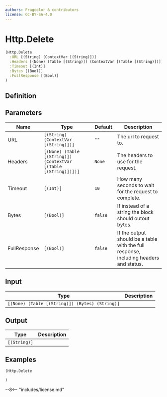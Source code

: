 ```yaml
---
authors: Fragcolor & contributors
license: CC-BY-SA-4.0
---
```



# Http.Delete

```clojure
(Http.Delete
  :URL [(String) (ContextVar [(String)])]
  :Headers [(None) (Table [(String)]) (ContextVar [(Table [(String)])])]
  :Timeout [(Int)]
  :Bytes [(Bool)]
  :FullResponse [(Bool)]
)
```


## Definition




## Parameters

| Name | Type | Default | Description |
|------|------|---------|-------------|
| URL | `[(String) (ContextVar [(String)])]` | `""` | The url to request to. |
| Headers | `[(None) (Table [(String)]) (ContextVar [(Table [(String)])])]` | `None` | The headers to use for the request. |
| Timeout | `[(Int)]` | `10` | How many seconds to wait for the request to complete. |
| Bytes | `[(Bool)]` | `false` | If instead of a string the block should outout bytes. |
| FullResponse | `[(Bool)]` | `false` | If the output should be a table with the full response, including headers and status. |


## Input

| Type | Description |
|------|-------------|
| `[(None) (Table [(String)]) (Bytes) (String)]` |  |


## Output

| Type | Description |
|------|-------------|
| `[(String)]` |  |


## Examples

```clojure
(Http.Delete

)
```


--8<-- "includes/license.md"
